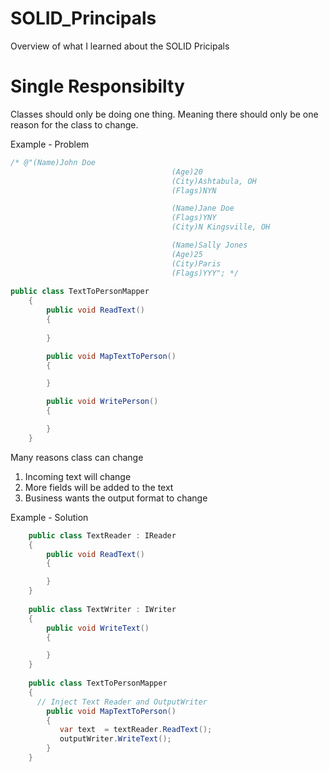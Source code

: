 # SOLID_Principals
Overview of what I learned about the SOLID Pricipals


# Single Responsibilty
Classes should only be doing one thing. Meaning there should only be one reason for the class to change.

Example - Problem

```csharp
/* @"(Name)John Doe
                                    (Age)20
                                    (City)Ashtabula, OH
                                    (Flags)NYN

                                    (Name)Jane Doe
                                    (Flags)YNY
                                    (City)N Kingsville, OH

                                    (Name)Sally Jones
                                    (Age)25
                                    (City)Paris
                                    (Flags)YYY"; */
                                    
public class TextToPersonMapper
    {
        public void ReadText()
        {
         
        }

        public void MapTextToPerson()
        {

        }

        public void WritePerson()
        {

        }
    }
```

Many reasons class can change
1) Incoming text will change
2) More fields will be added to the text
3) Business wants the output format to change

Example - Solution

```csharp
    public class TextReader : IReader
    {
        public void ReadText()
        {

        }
    }
    
    public class TextWriter : IWriter
    {
        public void WriteText()
        {

        }
    }
    
    public class TextToPersonMapper
    {
      // Inject Text Reader and OutputWriter
        public void MapTextToPerson()
        {
           var text  = textReader.ReadText();
           outputWriter.WriteText();
        }
    }
    
```


